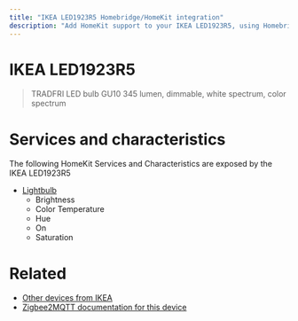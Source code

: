 ```yaml
---
title: "IKEA LED1923R5 Homebridge/HomeKit integration"
description: "Add HomeKit support to your IKEA LED1923R5, using Homebridge, Zigbee2MQTT and homebridge-z2m."
---
```

<!---
This file has been GENERATED using src/docgen/docgen.ts
DO NOT EDIT THIS FILE MANUALLY!
-->
# IKEA LED1923R5
> TRADFRI LED bulb GU10 345 lumen, dimmable, white spectrum, color spectrum


# Services and characteristics
The following HomeKit Services and Characteristics are exposed by
the IKEA LED1923R5

* [Lightbulb](../../light.md)
  * Brightness
  * Color Temperature
  * Hue
  * On
  * Saturation


# Related
* [Other devices from IKEA](../index.md#ikea)
* [Zigbee2MQTT documentation for this device](https://www.zigbee2mqtt.io/devices/LED1923R5.html)